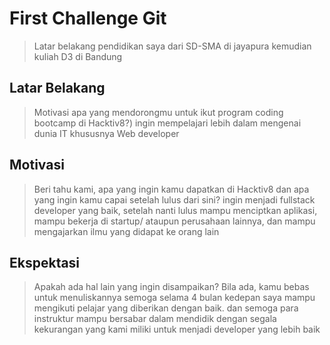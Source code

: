 # First Challenge Git

> Latar belakang pendidikan saya dari SD-SMA di jayapura
kemudian kuliah D3 di Bandung

## Latar Belakang

> Motivasi apa yang mendorongmu untuk ikut program coding bootcamp di Hacktiv8?)
ingin mempelajari lebih dalam mengenai dunia IT khususnya Web developer

## Motivasi

> Beri tahu kami, apa yang ingin kamu dapatkan di Hacktiv8 dan apa yang ingin kamu capai setelah lulus dari sini?
ingin menjadi fullstack developer yang baik, setelah nanti lulus mampu menciptkan aplikasi, mampu bekerja di startup/ ataupun perusahaan lainnya, dan mampu mengajarkan ilmu yang didapat ke orang lain 

## Ekspektasi

> Apakah ada hal lain yang ingin disampaikan? Bila ada, kamu bebas untuk menuliskannya
semoga selama 4 bulan kedepan saya mampu mengikuti pelajar yang diberikan dengan baik. dan semoga para instruktur mampu bersabar dalam mendidik dengan segala kekurangan yang kami miliki untuk menjadi developer yang lebih baik